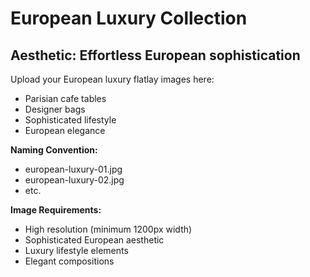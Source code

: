 # European Luxury Collection

## Aesthetic: Effortless European sophistication

Upload your European luxury flatlay images here:
- Parisian cafe tables
- Designer bags
- Sophisticated lifestyle
- European elegance

**Naming Convention:**
- european-luxury-01.jpg
- european-luxury-02.jpg
- etc.

**Image Requirements:**
- High resolution (minimum 1200px width)
- Sophisticated European aesthetic
- Luxury lifestyle elements
- Elegant compositions
